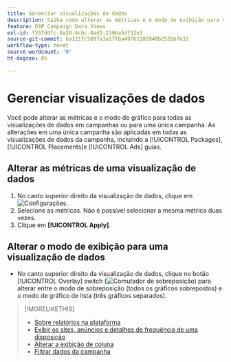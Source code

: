 ```yaml
---
title: Gerenciar visualizações de dados
description: Saiba como alterar as métricas e o modo de exibição para visualizações de dados.
feature: DSP Campaign Data Views
exl-id: f557ddfc-9a20-4cbc-8ad3-230ba5df32e3
source-git-commit: ba1217c5097a3a17fba49761185940b252bb7e32
workflow-type: tm+mt
source-wordcount: '0'
ht-degree: 0%

---
```


# Gerenciar visualizações de dados

Você pode alterar as métricas e o modo de gráfico para todas as visualizações de dados em campanhas ou para uma única campanha. As alterações em uma única campanha são aplicadas em todas as visualizações de dados da campanha, incluindo a [!UICONTROL Packages], [!UICONTROL Placements]e [!UICONTROL Ads] guias.

## Alterar as métricas de uma visualização de dados

1. No canto superior direito da visualização de dados, clique em ![Configurações](/help/dsp/assets/settings-chart.png).
1. Selecione as métricas.
Não é possível selecionar a mesma métrica duas vezes.
1. Clique em **[!UICONTROL Apply]**.

## Alterar o modo de exibição para uma visualização de dados

* No canto superior direito da visualização de dados, clique no botão [!UICONTROL Overlay] switch (![Comutador de sobreposição](/help/dsp/assets/overlay.png)) para alterar entre o modo de sobreposição (todos os gráficos sobrepostos) e o modo de gráfico de lista (três gráficos separados).

>[!MORELIKETHIS]
>
>* [Sobre relatórios na plataforma](campaign-reports-about.md)
>* [Exibir os sites, anúncios e detalhes de frequência de uma disposição](placement-details-view.md)
>* [Alterar a exibição de coluna](column-view-change.md)
>* [Filtrar dados da campanha](campaign-data-filter.md)

